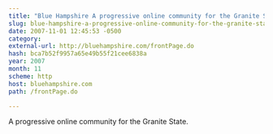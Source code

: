 ```yaml
---
title: "Blue Hampshire A progressive online community for the Granite State."
slug: blue-hampshire-a-progressive-online-community-for-the-granite-state
date: 2007-11-01 12:45:53 -0500
category: 
external-url: http://bluehampshire.com/frontPage.do
hash: bca7b52f9957a65e49b55f21cee6838a
year: 2007
month: 11
scheme: http
host: bluehampshire.com
path: /frontPage.do

---
```


A progressive online community for the Granite State.
